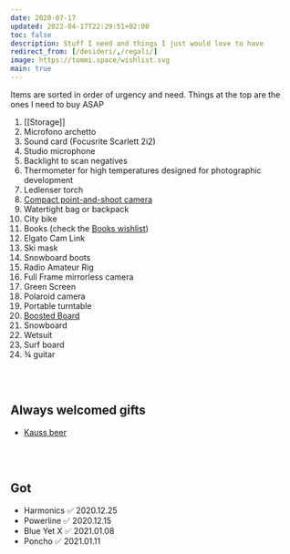 ```yaml
---
date: 2020-07-17
updated: 2022-04-17T22:29:51+02:00
toc: false
description: Stuff I need and things I just would love to have
redirect_from: [/desideri/,/regali/]
image: https://tommi.space/wishlist.svg
main: true
---
```

<div class='yellow box'>
	Items are sorted in order of urgency and need. Things at the top are the ones I need to buy ASAP
</div>

1. [[Storage]]
2. Microfono archetto
10. Sound card (Focusrite Scarlett 2i2)
11. Studio microphone
3. Backlight to scan negatives
4. Thermometer for high temperatures designed for photographic development
17. Ledlenser torch
13. [Compact point-and-shoot camera](https://www.wired.com/gallery/best-compact-cameras/ 'Best compact camerad on WIRED')
14. Watertight bag or backpack
15. City bike
16. Books (check the [Books wishlist](/books#wishlist 'Books wishlist'))
12. Elgato Cam Link
18. Ski mask
19. Snowboard boots
20. Radio Amateur Rig
21. Full Frame mirrorless camera
22. Green Screen
23. Polaroid camera
24. Portable turntable
25. [Boosted Board](https://boostedusa.com/collections/electric-skateboards 'Electric skateboards on Boosted Board official website')
26. Snowboard
27. Wetsuit
28. Surf board
29. ¾ guitar

<br>
<br>

## Always welcomed gifts

- [Kauss beer](http://kauss.it 'Kauss official website')

<br>
<br>

## Got

- Harmonics ✅ 2020.12.25
- Powerline ✅ 2020.12.15
- Blue Yet X ✅ 2021.01.08
- Poncho ✅ 2021.01.11
